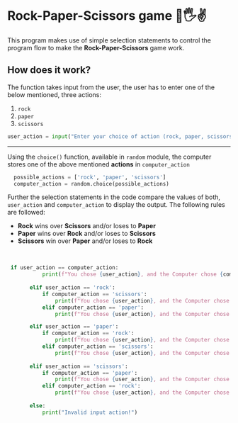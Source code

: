 # Rock-Paper-Scissors game 👊🖐✌

This program makes use of simple selection statements to control the program flow to make the **Rock-Paper-Scissors** game work.

## How does it work?

The function takes input from the user, the user has to enter one of the below mentioned, three actions:
1. `rock`
2. `paper`
3. `scissors`
```py
user_action = input("Enter your choice of action (rock, paper, scissors):\n")
```
<hr>

Using the `choice()` function, available in `random` module, the computer stores one of the above mentioned **actions** in `computer_action`
```py
  possible_actions = ['rock', 'paper', 'scissors']
  computer_action = random.choice(possible_actions)
 ```
 
 Further the selection statements in the code compare the values of both, `user_action` and `computer_action` to display the output.
 The following rules are followed:
 - **Rock** wins over **Scissors** and/or loses to **Paper**
 - **Paper** wins over **Rock** and/or loses to **Scissors**
 - **Scissors** win over **Paper** and/or loses to **Rock**
 <br>
 
 ```py
  if user_action == computer_action:
            print(f"You chose {user_action}, and the Computer chose {computer_action}. It's a draw!")
        
        elif user_action == 'rock':
            if computer_action == 'scissors':
                print(f"You chose {user_action}, and the Computer chose {computer_action}. You won!")
            elif computer_action == 'paper':
                print(f"You chose {user_action}, and the Computer chose {computer_action}. You lost!")

        elif user_action == 'paper':
            if computer_action == 'rock':
                print(f"You chose {user_action}, and the Computer chose {computer_action}. You won!")
            elif computer_action == 'scissors':
                print(f"You chose {user_action}, and the Computer chose {computer_action}. You lost!") 
        
        elif user_action == 'scissors':
            if computer_action == 'paper':
                print(f"You chose {user_action}, and the Computer chose {computer_action}. You won!")
            elif computer_action == 'rock':
                print(f"You chose {user_action}, and the Computer chose {computer_action}. You lost!") 
        
        else:
            print("Invalid input action!")
```
